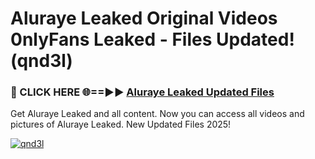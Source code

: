 # Aluraye Leaked Original Videos 0nlyFans Leaked - Files Updated! (qnd3l)

<h3>🔴 CLICK HERE 🌐==►► <a href="https://tinyurl.com/ehrbuxhb" rel="nofollow">Aluraye Leaked Updated Files</a></h3>

Get Aluraye Leaked and all content. Now you can access all videos and pictures of Aluraye Leaked. New Updated Files 2025!

[![qnd3l](https://i.imgur.com/lVYEuWS.gif)](https://tinyurl.com/ehrbuxhb)
